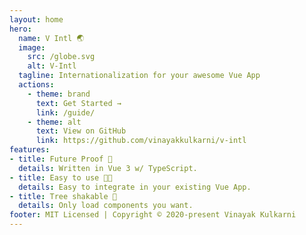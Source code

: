 ```yaml
---
layout: home
hero:
  name: V Intl 🌏
  image:
    src: /globe.svg
    alt: V-Intl
  tagline: Internationalization for your awesome Vue App
  actions:
    - theme: brand
      text: Get Started →
      link: /guide/
    - theme: alt
      text: View on GitHub
      link: https://github.com/vinayakkulkarni/v-intl
features:
- title: Future Proof 🚀
  details: Written in Vue 3 w/ TypeScript.
- title: Easy to use 👨‍🔧
  details: Easy to integrate in your existing Vue App.
- title: Tree shakable 🌳
  details: Only load components you want.
footer: MIT Licensed | Copyright © 2020-present Vinayak Kulkarni
---
```

